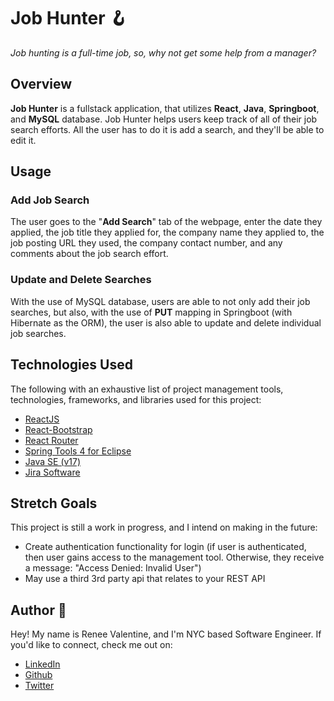 ﻿# Job Hunter 🪝
*Job hunting is a full-time job, so, why not get some help from a manager?*
## Overview

**Job Hunter** is a fullstack application, that utilizes **React**, **Java**, **Springboot**, and **MySQL** database. Job Hunter helps users keep track of all of their job search efforts. All the user has to do it is add a search, and they'll be able to edit it. 
## Usage

### Add Job Search 

The user goes to the "**Add Search**" tab of the webpage, enter the date they applied, the job title they applied for, the company name they applied to, the job posting URL they used, the company contact number, and any comments about the job search effort.  

### Update and Delete Searches

With the use of MySQL database, users are able to not only add their job searches, but also, with the use of **PUT** mapping in Springboot (with Hibernate as the ORM), the user is also able to update and delete individual job searches. 

## Technologies Used
The following with an exhaustive list of project management tools, technologies, frameworks, and libraries used for this project:

 -   [ReactJS](https://reactjs.org/)
-   [React-Bootstrap](https://react-bootstrap.github.io/)
-   [React Router](https://reactrouter.com/)
-   [Spring Tools 4 for Eclipse](https://spring.io/tools)
-   [Java SE (v17)](https://www.oracle.com/java/)
- [Jira Software](https://renee-valentine.atlassian.net/jira/software/c/projects/OHMT/boards/2?atlOrigin=eyJpIjoiNDIzYzA4YTlmZDg2NDhhNTliY2VmOGEzOWQ5MzEyM2QiLCJwIjoiaiJ9)

## Stretch Goals
This project is still a work in progress, and I intend on making in the future:

-   Create authentication functionality for login (if user is authenticated, then user gains access to the management tool. Otherwise, they receive a message: "Access Denied: Invalid User")
-   May use a third 3rd party api that relates to your REST API
## Author 🤖
Hey! My name is Renee Valentine, and I'm NYC based Software Engineer. If you'd like to connect, check me out on:

-   [LinkedIn](https://www.linkedin.com/in/reneejvalentine)
-   [Github](https://github.com/renjval12/)
-   [Twitter](https://twitter.com/reneejvalentine?lang=en)


